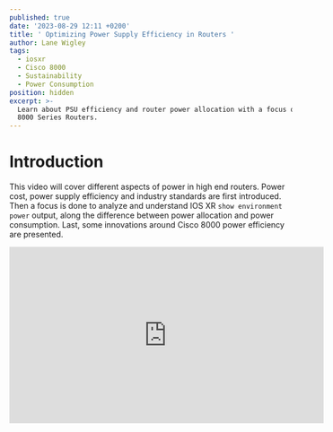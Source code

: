 ```yaml
---
published: true
date: '2023-08-29 12:11 +0200'
title: ' Optimizing Power Supply Efficiency in Routers '
author: Lane Wigley
tags:
  - iosxr
  - Cisco 8000
  - Sustainability
  - Power Consumption
position: hidden
excerpt: >-
  Learn about PSU efficiency and router power allocation with a focus on Cisco's
  8000 Series Routers.
---
```

# Introduction

This video will cover different aspects of power in high end routers.
Power cost, power supply efficiency and industry standards are first introduced. Then a focus is done to analyze and understand IOS XR <code>show environment power</code> output, along the difference between power allocation and power consumption. Last, some innovations around Cisco 8000 power efficiency are presented.

<iframe width="560" height="315" src="https://www.youtube.com/embed/9bF0Ofo5H7Y?si=SCQfwivPHLASHyYn" title="YouTube video player" frameborder="0" allow="accelerometer; autoplay; clipboard-write; encrypted-media; gyroscope; picture-in-picture; web-share" allowfullscreen></iframe>
